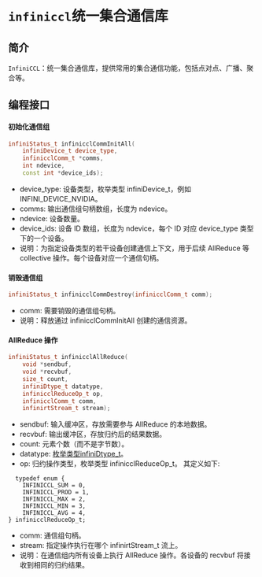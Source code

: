 
# `infiniccl`统一集合通信库

## 简介

  `InfiniCCL`：统一集合通信库，提供常用的集合通信功能，包括点对点、广播、聚合等。

## 编程接口
#### 初始化通信组

``` c++
infiniStatus_t infinicclCommInitAll(
    infiniDevice_t device_type,
    infinicclComm_t *comms,
    int ndevice,
    const int *device_ids);
```

- device_type: 设备类型，枚举类型 infiniDevice_t，例如 INFINI_DEVICE_NVIDIA。
- comms: 输出通信组句柄数组，长度为 ndevice。
- ndevice: 设备数量。
- device_ids: 设备 ID 数组，长度为 ndevice，每个 ID 对应 device_type 类型下的一个设备。
- 说明：为指定设备类型的若干设备创建通信上下文，用于后续 AllReduce 等 collective 操作。每个设备对应一个通信句柄。

#### 销毁通信组

``` c++
infiniStatus_t infinicclCommDestroy(infinicclComm_t comm);
```

- comm: 需要销毁的通信组句柄。
- 说明：释放通过 infinicclCommInitAll 创建的通信资源。

#### AllReduce 操作

``` c++
infiniStatus_t infinicclAllReduce(
    void *sendbuf,
    void *recvbuf,
    size_t count,
    infiniDtype_t datatype,
    infinicclReduceOp_t op,
    infinicclComm_t comm,
    infinirtStream_t stream);
```

- sendbuf: 输入缓冲区，存放需要参与 AllReduce 的本地数据。
- recvbuf: 输出缓冲区，存放归约后的结果数据。
- count: 元素个数（而不是字节数）。
- datatype: [枚举类型infiniDtype_t](/common/dtype/README.md)。
- op: 归约操作类型，枚举类型 infinicclReduceOp_t。 
  其定义如下: 
```
  typedef enum {
    INFINICCL_SUM = 0,
    INFINICCL_PROD = 1,
    INFINICCL_MAX = 2,
    INFINICCL_MIN = 3,
    INFINICCL_AVG = 4,
} infinicclReduceOp_t;
```
- comm: 通信组句柄。
- stream: 指定操作执行在哪个 infinirtStream_t 流上。
- 说明：在通信组内所有设备上执行 AllReduce 操作。各设备的 recvbuf 将接收到相同的归约结果。

